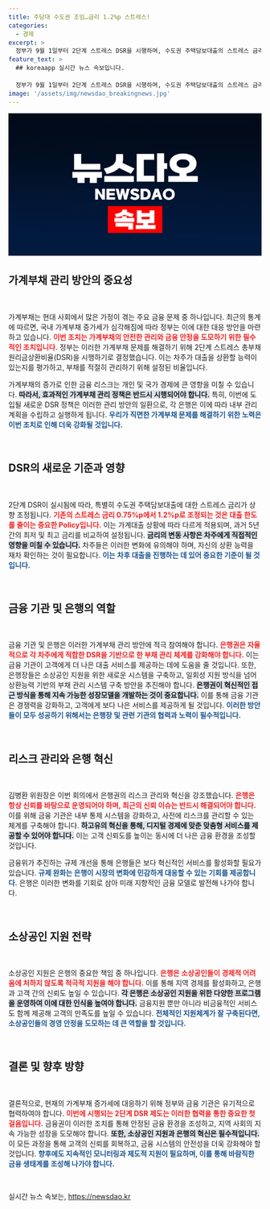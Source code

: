 ```yaml
---
title: 주담대 수도권 조임…금리 1.2%p 스트레스!
categories:
  - 경제
excerpt: >
  정부가 9월 1일부터 2단계 스트레스 DSR을 시행하며, 수도권 주택담보대출의 스트레스 금리를 1.2%p로 상향 조정합니다. 이러한 조치는 가계부채 관리 강화를 위한 필수적인 조치로, 금융권의 혁신과 신뢰 회복도 함께 추진됩니다.
feature_text: >
  ## koreaapp 실시간 뉴스 속보입니다.

  정부가 9월 1일부터 2단계 스트레스 DSR을 시행하며, 수도권 주택담보대출의 스트레스 금리를 1.2%p로 상향 조정합니다. 이러한 조치는 가계부채 관리 강화를 위한 필수적인 조치로, 금융권의 혁신과 신뢰 회복도 함께 추진됩니다.
image: '/assets/img/newsdao_breakingnews.jpg'
---
```


<p><img src="/assets/img/newsdao_breakingnews.jpg" alt="koreaapp 속보" /></p>

<h2 data-ke-size="size26">가계부채 관리 방안의 중요성</h2>

<p data-ke-size="size16">&nbsp;</p>

<p>가계부채는 현대 사회에서 많은 가정이 겪는 주요 금융 문제 중 하나입니다. 최근의 통계에 따르면, 국내 가계부채 증가세가 심각해짐에 따라 정부는 이에 대한 대응 방안을 마련하고 있습니다. <b><span style="color: #ee2323;">이번 조치는 가계부채의 안전한 관리와 금융 안정을 도모하기 위한 필수적인 조치입니다.</span></b> 정부는 이러한 가계부채 문제를 해결하기 위해 2단계 스트레스 총부채원리금상환비율(DSR)을 시행하기로 결정했습니다. 이는 차주가 대출을 상환할 능력이 있는지를 평가하고, 부채를 적절히 관리하기 위해 설정된 비율입니다.</p>

<p>가계부채의 증가로 인한 금융 리스크는 개인 및 국가 경제에 큰 영향을 미칠 수 있습니다. <b><span style="background-color: #21538527;">따라서, 효과적인 가계부채 관리 정책은 반드시 시행되어야 합니다.</span></b> 특히, 이번에 도입될 새로운 DSR 정책은 이러한 관리 방안의 일환으로, 각 은행은 이에 따라 내부 관리 계획을 수립하고 실행하게 됩니다. <b><span style="color: #1a5490;">우리가 직면한 가계부채 문제를 해결하기 위한 노력은 이번 조치로 인해 더욱 강화될 것입니다.</span></b></p>

<p data-ke-size="size16">&nbsp;</p>

<h2 data-ke-size="size26">DSR의 새로운 기준과 영향</h2>

<p data-ke-size="size16">&nbsp;</p>

<p>2단계 DSR이 실시됨에 따라, 특별히 수도권 주택담보대출에 대한 스트레스 금리가 상향 조정됩니다. <b><span style="color: #ee2323;">기존의 스트레스 금리 0.75%p에서 1.2%p로 조정되는 것은 대출 한도를 줄이는 중요한 Policy입니다.</span></b> 이는 가계대출 상황에 따라 다르게 적용되며, 과거 5년간의 최저 및 최고 금리를 비교하여 설정됩니다. <b><span style="background-color: #21538527;">금리의 변동 사항은 차주에게 직접적인 영향을 미칠 수 있습니다.</span></b> 차주들은 이러한 변화에 유의해야 하며, 자신의 상환 능력을 재차 확인하는 것이 필요합니다. <b><span style="color: #1a5490;">이는 차후 대출을 진행하는 데 있어 중요한 기준이 될 것입니다.</span></b></p>

<p data-ke-size="size16">&nbsp;</p>

<h2 data-ke-size="size26">금융 기관 및 은행의 역할</h2>

<p data-ke-size="size16">&nbsp;</p>

<p>금융 기관 및 은행은 이러한 가계부채 관리 방안에 적극 참여해야 합니다. <b><span style="color: #ee2323;">은행권은 자율적으로 각 차주에게 적합한 DSR을 기반으로 한 부채 관리 체계를 강화해야 합니다.</span></b> 이는 금융 기관이 고객에게 더 나은 대출 서비스를 제공하는 데에 도움을 줄 것입니다. 또한, 은행장들은 소상공인 지원을 위한 새로운 시스템을 구축하고, 일회성 지원 방식을 넘어 상환능력 기반의 부채 관리 시스템 구축 방안을 추진해야 합니다. <b><span style="background-color: #21538527;">은행권이 혁신적인 접근 방식을 통해 지속 가능한 성장모델을 개발하는 것이 중요합니다.</span></b> 이를 통해 금융 기관은 경쟁력을 강화하고, 고객에게 보다 나은 서비스를 제공하게 될 것입니다. <b><span style="color: #1a5490;">이러한 방안들이 모두 성공하기 위해서는 은행장 및 관련 기관의 협력과 노력이 필수적입니다.</span></b></p>

<p data-ke-size="size16">&nbsp;</p>

<h2 data-ke-size="size26">리스크 관리와 은행 혁신</h2>

<p data-ke-size="size16">&nbsp;</p>

<p>김병환 위원장은 이번 회의에서 은행권의 리스크 관리와 혁신을 강조했습니다. <b><span style="color: #ee2323;">은행은 항상 신뢰를 바탕으로 운영되어야 하며, 최근의 신뢰 이슈는 반드시 해결되어야 합니다.</span></b> 이를 위해 금융 기관은 내부 통제 시스템을 강화하고, 사전에 리스크를 관리할 수 있는 체계를 구축해야 합니다. <b><span style="background-color: #21538527;">하고유의 혁신을 통해, 디지털 경제에 맞춘 맞춤형 서비스를 제공할 수 있어야 합니다.</span></b> 이는 고객 신뢰도를 높이는 동시에 더 나은 금융 환경을 조성할 것입니다.</p>

<p>금융위가 추진하는 규제 개선을 통해 은행들은 보다 혁신적인 서비스를 활성화할 필요가 있습니다. <b><span style="color: #1a5490;">규제 완화는 은행이 시장의 변화에 민감하게 대응할 수 있는 기회를 제공합니다.</span></b> 은행은 이러한 변화를 기회로 삼아 미래 지향적인 금융 모델로 발전해 나가야 합니다.</p>

<p data-ke-size="size16">&nbsp;</p>

<h2 data-ke-size="size26">소상공인 지원 전략</h2>

<p data-ke-size="size16">&nbsp;</p>

<p>소상공인 지원은 은행의 중요한 책임 중 하나입니다. <b><span style="color: #ee2323;">은행은 소상공인들이 경제적 어려움에 처하지 않도록 적극적 지원을 해야 합니다.</span></b> 이를 통해 지역 경제를 활성화하고, 은행과 고객 간의 신뢰도 높일 수 있습니다. <b><span style="background-color: #21538527;">각 은행은 소상공인 지원을 위한 다양한 프로그램을 운영하여 이에 대한 인식을 높여야 합니다.</span></b> 금융지원 뿐만 아니라 비금융적인 서비스도 함께 제공해 고객의 만족도를 높일 수 있습니다. <b><span style="color: #1a5490;">전체적인 지원체계가 잘 구축된다면, 소상공인들의 경영 안정을 도모하는 데 큰 역할을 할 것입니다.</span></b></p>

<p data-ke-size="size16">&nbsp;</p>

<h2 data-ke-size="size26">결론 및 향후 방향</h2>

<p data-ke-size="size16">&nbsp;</p>

<p>결론적으로, 현재의 가계부채 증가세에 대응하기 위해 정부와 금융 기관은 유기적으로 협력하여야 합니다. <b><span style="color: #ee2323;">이번에 시행되는 2단계 DSR 제도는 이러한 협력을 통한 중요한 첫걸음입니다.</span></b> 금융권이 이러한 조치를 통해 안정된 금융 환경을 조성하고, 지역 사회의 지속 가능한 성장을 도모해야 합니다. <b><span style="background-color: #21538527;">또한, 소상공인 지원과 은행의 혁신은 필수적입니다.</span></b> 이 모든 과정을 통해 고객의 신뢰를 회복하고, 금융 시스템의 안전성을 더욱 강화해야 할 것입니다. <b><span style="color: #1a5490;">향후에도 지속적인 모니터링과 제도적 지원이 필요하며, 이를 통해 바람직한 금융 생태계를 조성해 나가야 합니다.</span></b> </p>

<p data-ke-size="size16">&nbsp;</p>
실시간 뉴스 속보는, <a href="https://newsdao.kr" rel="dofollow">https://newsdao.kr</a>


